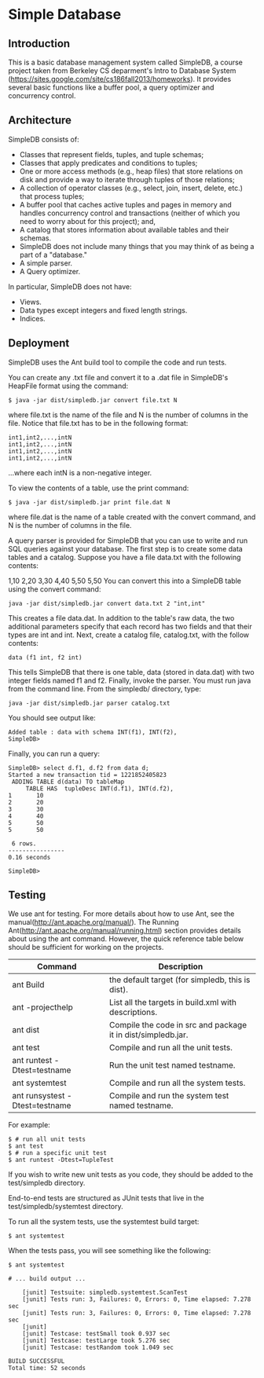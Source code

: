 # Simple Database

## Introduction
This is a basic database management system called SimpleDB, a course project taken from Berkeley CS deparment's Intro to Database System (https://sites.google.com/site/cs186fall2013/homeworks). It provides several basic functions like a buffer pool, a query optimizer and concurrency control.

## Architecture
SimpleDB consists of:

* Classes that represent fields, tuples, and tuple schemas;
* Classes that apply predicates and conditions to tuples;
* One or more access methods (e.g., heap files) that store relations on disk and provide a way to iterate through tuples of those relations;
* A collection of operator classes (e.g., select, join, insert, delete, etc.) that process tuples;
* A buffer pool that caches active tuples and pages in memory and handles concurrency control and transactions (neither of which you need to worry about for this project); and,
* A catalog that stores information about available tables and their schemas.
* SimpleDB does not include many things that you may think of as being a part of a "database."
* A simple parser.
* A Query optimizer.

In particular, SimpleDB does not have:

* Views.
* Data types except integers and fixed length strings.
* Indices.

## Deployment
SimpleDB uses the Ant build tool to compile the code and run tests.

You can create any .txt file and convert it to a .dat file in SimpleDB's HeapFile format using the command:
```{r}
$ java -jar dist/simpledb.jar convert file.txt N
```

where file.txt is the name of the file and N is the number of columns in the file. Notice that file.txt has to be in the following format:
```{r}
int1,int2,...,intN
int1,int2,...,intN
int1,int2,...,intN
int1,int2,...,intN
```
...where each intN is a non-negative integer.

To view the contents of a table, use the print command:
```{r}
$ java -jar dist/simpledb.jar print file.dat N
```
where file.dat is the name of a table created with the convert command, and N is the number of columns in the file.

A query parser is provided for SimpleDB that you can use to write and run SQL queries against your database.
The first step is to create some data tables and a catalog. Suppose you have a file data.txt with the following contents:

1,10
2,20
3,30
4,40
5,50
5,50
You can convert this into a SimpleDB table using the convert command:
```{r}
java -jar dist/simpledb.jar convert data.txt 2 "int,int"
```

This creates a file data.dat. In addition to the table's raw data, the two additional parameters specify that each record has two fields and that their types are int and int.
Next, create a catalog file, catalog.txt, with the follow contents:
```{r}
data (f1 int, f2 int)
```
This tells SimpleDB that there is one table, data (stored in data.dat) with two integer fields named f1 and f2.
Finally, invoke the parser. You must run java from the command line. From the simpledb/ directory, type:
```{r}
java -jar dist/simpledb.jar parser catalog.txt
```
You should see output like:
```{r}
Added table : data with schema INT(f1), INT(f2), 
SimpleDB> 
```
Finally, you can run a query:
```{r}
SimpleDB> select d.f1, d.f2 from data d;
Started a new transaction tid = 1221852405823
 ADDING TABLE d(data) TO tableMap
     TABLE HAS  tupleDesc INT(d.f1), INT(d.f2), 
1       10
2       20
3       30
4       40
5       50
5       50

 6 rows.
----------------
0.16 seconds

SimpleDB> 
```

## Testing
We use ant for testing. For more details about how to use Ant, see the manual(http://ant.apache.org/manual/). The Running Ant(http://ant.apache.org/manual/running.html) section provides details about using the ant command. However, the quick reference table below should be sufficient for working on the projects.

Command	| Description
---- | ---
ant	Build | the default target (for simpledb, this is dist).
ant -projecthelp	| List all the targets in build.xml with descriptions.
ant dist	| Compile the code in src and package it in dist/simpledb.jar.
ant test	| Compile and run all the unit tests.
ant runtest -Dtest=testname	| Run the unit test named testname.
ant systemtest	| Compile and run all the system tests.
ant runsystest -Dtest=testname	| Compile and run the system test named testname.

For example:
```{r}
$ # run all unit tests
$ ant test
$ # run a specific unit test
$ ant runtest -Dtest=TupleTest
```
If you wish to write new unit tests as you code, they should be added to the test/simpledb directory.

End-to-end tests are structured as JUnit tests that live in the test/simpledb/systemtest directory. 

To run all the system tests, use the systemtest build target:
```{r}
$ ant systemtest
```

When the tests pass, you will see something like the following:
```{r}
$ ant systemtest

# ... build output ...

    [junit] Testsuite: simpledb.systemtest.ScanTest
    [junit] Tests run: 3, Failures: 0, Errors: 0, Time elapsed: 7.278 sec
    [junit] Tests run: 3, Failures: 0, Errors: 0, Time elapsed: 7.278 sec
    [junit] 
    [junit] Testcase: testSmall took 0.937 sec
    [junit] Testcase: testLarge took 5.276 sec
    [junit] Testcase: testRandom took 1.049 sec

BUILD SUCCESSFUL
Total time: 52 seconds
```
